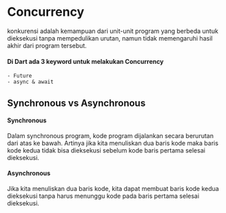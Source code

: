 # Concurrency
konkurensi adalah kemampuan dari unit-unit program yang berbeda untuk dieksekusi tanpa mempedulikan urutan, namun tidak memengaruhi hasil akhir dari program tersebut.
#### Di Dart ada 3 keyword untuk melakukan Concurrency
```
- Future
- async & await
```
## Synchronous vs Asynchronous
#### Synchronous
Dalam synchronous program, kode program dijalankan secara berurutan dari atas ke bawah. Artinya jika kita menuliskan dua baris kode maka baris kode kedua tidak bisa dieksekusi sebelum kode 
baris pertama selesai dieksekusi.
#### Asynchronous
Jika kita menuliskan dua baris kode, kita dapat membuat baris kode kedua dieksekusi tanpa harus menunggu kode pada baris pertama selesai dieksekusi.